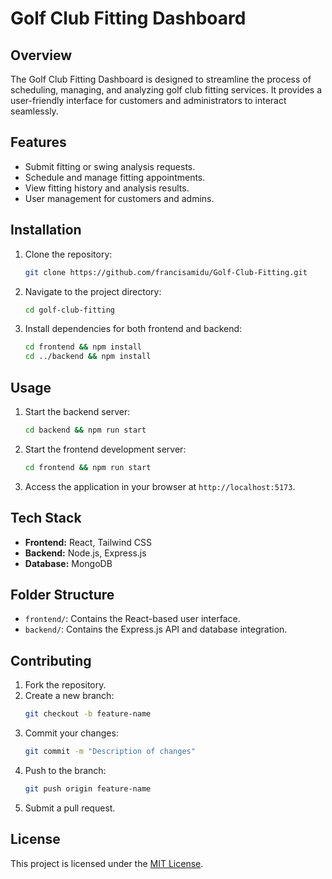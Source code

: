 # Golf Club Fitting Dashboard

## Overview

The Golf Club Fitting Dashboard is designed to streamline the process of scheduling, managing, and analyzing golf club fitting services. It provides a user-friendly interface for customers and administrators to interact seamlessly.

## Features

- Submit fitting or swing analysis requests.
- Schedule and manage fitting appointments.
- View fitting history and analysis results.
- User management for customers and admins.

## Installation

1. Clone the repository:
   ```bash
   git clone https://github.com/francisamidu/Golf-Club-Fitting.git
   ```
2. Navigate to the project directory:
   ```bash
   cd golf-club-fitting
   ```
3. Install dependencies for both frontend and backend:
   ```bash
   cd frontend && npm install
   cd ../backend && npm install
   ```

## Usage

1. Start the backend server:
   ```bash
   cd backend && npm run start
   ```
2. Start the frontend development server:
   ```bash
   cd frontend && npm run start
   ```
3. Access the application in your browser at `http://localhost:5173`.

## Tech Stack

- **Frontend:** React, Tailwind CSS
- **Backend:** Node.js, Express.js
- **Database:** MongoDB

## Folder Structure

- `frontend/`: Contains the React-based user interface.
- `backend/`: Contains the Express.js API and database integration.

## Contributing

1. Fork the repository.
2. Create a new branch:
   ```bash
   git checkout -b feature-name
   ```
3. Commit your changes:
   ```bash
   git commit -m "Description of changes"
   ```
4. Push to the branch:
   ```bash
   git push origin feature-name
   ```
5. Submit a pull request.

## License

This project is licensed under the [MIT License](LICENSE).
